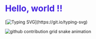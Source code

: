# <span style="Fira+Code; color: #4523E1;">Hello, world !!</span>
<!--welcome: I am Yangliduo Lai-->
[![Typing SVG](https://readme-typing-svg.demolab.com?font=Fira+Code&pause=1000&color=4523E1&width=435&lines=I+am+Yangliduo+Lai!)](https://git.io/typing-svg)

<!--Snake-->
<picture>
  <source media="(prefers-color-scheme: dark)" srcset="https://raw.githubusercontent.com/Yangliduo-Lai/Yangliduo-Lai/output/github-contribution-grid-snake-dark.svg">
  <source media="(prefers-color-scheme: light)" srcset="https://raw.githubusercontent.com/Yangliduo-Lai/Yangliduo-Lai/output/github-contribution-grid-snake.svg">
  <img alt="github contribution grid snake animation" src="https://raw.githubusercontent.com/Yangliduo-Lai/Yangliduo-Lai/output/github-contribution-grid-snake.svg">
</picture>



<!--
**Yangliduo-Lai/Yangliduo-Lai** is a ✨ _special_ ✨ repository because its `README.md` (this file) appears on your GitHub profile.

Here are some ideas to get you started:

- 🔭 I’m currently working on ...
- 🌱 I’m currently learning ...
- 👯 I’m looking to collaborate on ...
- 🤔 I’m looking for help with ...
- 💬 Ask me about ...
- 📫 How to reach me: ...
- 😄 Pronouns: ...
- ⚡ Fun fact: ...
-->
